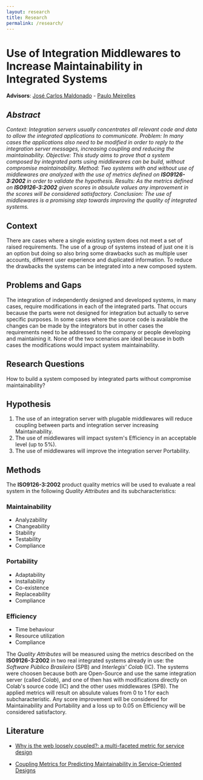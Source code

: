 ```yaml
---
layout: research
title: Research
permalink: /research/
---
```



# Use of Integration Middlewares to Increase Maintainability in Integrated Systems

**Advisors**: [José Carlos Maldonado](http://lattes.cnpq.br/8807333466702951) - [Paulo Meirelles](http://lattes.cnpq.br/2193972715230641)


## *Abstract*

*Context: Integration servers usually concentrates all relevant code and data to allow the integrated applications to communicate. Problem: In many cases the applications also need to be modified in order to reply to the integration server messages, increasing coupling and reducing the maintainability. Objective: This study aims to prove that a system composed by integrated parts using middlewares can be build, without compromise maintainability. Method: Two systems with and without use of middlewares are analyzed with the use of metrics defined on **ISO9126-3:2002** in order to validate the hypothesis. Results: As the metrics defined on **ISO9126-3:2002** given scores in absulute values any improvement in the scores will be considered satisfactory. Conclusion: The use of middlewares is a promising step towards improving the quality of integrated systems.*


## Context

There are cases where a single existing system does not meet a set of raised requirements. The use of a group of systems instead of just one it is an option but doing so also bring some drawbacks such as multiple user accounts, different user experience and duplicated information. To reduce the drawbacks the systems can be integrated into a new composed system.


## Problems and Gaps

The integration of independently designed and developed systems, in many cases, require modifications in each of the integrated parts. That occurs because the parts were not designed for integration but actually to serve specific purposes. In some cases where the source code is available the changes can be made by the integrators but in other cases the requirements need to be addressed to the company or people developing and maintaining it. None of the two scenarios are ideal because in both cases the modifications would impact system maintainability.

## Research Questions

How to build a system composed by integrated parts without compromise maintainability?


## Hypothesis

1. The use of an integration server with plugable middlewares will reduce coupling between parts and integration server increasing Maintainability.
1. The use of middlewares will impact system's Efficiency in an acceptable level (up to 5%).
1. The use of middlewares will improve the integration server Portability.


## Methods

The **ISO9126-3:2002** product quality metrics will be used to evaluate a real system in the following *Quality Attributes* and its subcharacteristics:

### Maintainability
* Analyzability
* Changeability
* Stability
* Testability
* Compliance


### Portability
* Adaptability
* Installability
* Co-existence
* Replaceability
* Compliance


### Efficiency
* Time behaviour
* Resource utilization
* Compliance


The *Quality Attributes* will be measured using the metrics described on the **ISO9126-3:2002** in two real integrated systems already in use: the *Software Público Brasileiro* (SPB) and *Interlegis' Colab* (IC). The systems were choosen because both are Open-Source and use the same integration server (called *Colab*), and one of then has with modifications directly on Colab's source code (IC) and the other uses middlewares (SPB). The applied metrics will result on absulute values from 0 to 1 for each subcharacteristic. Any score improvement will be considered for Maintainability and Portability and a loss up to 0.05 on Efficiency will be considered satisfactory.



## Literature

* [Why is the web loosely coupled?: a multi-faceted metric for service design](http://dl.acm.org/citation.cfm?id=1526832)

* [Coupling Metrics for Predicting Maintainability in Service-Oriented Designs](http://ieeexplore.ieee.org/xpls/abs_all.jsp?arnumber=4159685)